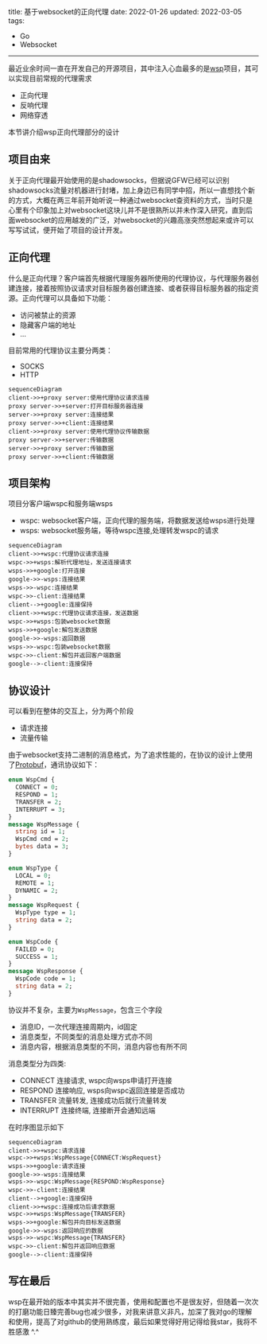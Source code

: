 title: 基于websocket的正向代理
date: 2022-01-26
updated: 2022-03-05
tags:
- Go
- Websocket

---
最近业余时间一直在开发自己的开源项目，其中注入心血最多的是[wsp](https://github.com/gowsp/wsp)项目，其可以实现目前常规的代理需求

- 正向代理
- 反响代理
- 网络穿透

本节讲介绍wsp正向代理部分的设计
<!--more-->

## 项目由来

关于正向代理最开始使用的是shadowsocks，但据说GFW已经可以识别shadowsocks流量对机器进行封堵，加上身边已有同学中招，所以一直想找个新的方式，大概在两三年前开始听说一种通过websocket查资料的方式，当时只是心里有个印象加上对websocket这块儿并不是很熟所以并未作深入研究，直到后面websocket的应用越发的广泛，对websocket的兴趣高涨突然想起来或许可以写写试试，便开始了项目的设计开发。

## 正向代理

什么是正向代理？客户端首先根据代理服务器所使用的代理协议，与代理服务器创建连接，接着按照协议请求对目标服务器创建连接、或者获得目标服务器的指定资源。正向代理可以具备如下功能：

- 访问被禁止的资源
- 隐藏客户端的地址
- ...

目前常用的代理协议主要分两类：

- SOCKS
- HTTP

```mermaid
sequenceDiagram
client->>+proxy server:使用代理协议请求连接
proxy server->>+server:打开目标服务器连接
server->>+proxy server:连接结果
proxy server->>+client:连接结果
client->>+proxy server:使用代理协议传输数据
proxy server->>+server:传输数据
server->>+proxy server:传输数据
proxy server->>+client:传输数据
```

## 项目架构

项目分客户端wspc和服务端wsps

- wspc: websocket客户端，正向代理的服务端，将数据发送给wsps进行处理
- wsps: websocket服务端，等待wspc连接,处理转发wspc的请求

```mermaid
sequenceDiagram
client->>+wspc:代理协议请求连接
wspc->>+wsps:解析代理地址，发送连接请求
wsps->>+google:打开连接
google->>-wsps:连接结果
wsps->>-wspc:连接结果
wspc->>-client:连接结果
client-->+google:连接保持
client->>+wspc:代理协议请求连接，发送数据
wspc->>+wsps:包装websocket数据
wsps->>+google:解包发送数据
google->>-wsps:返回数据
wsps->>-wspc:包装websocket数据
wspc->>-client:解包并返回客户端数据
google-->-client:连接保持
```

## 协议设计

可以看到在整体的交互上，分为两个阶段

- 请求连接
- 流量传输

由于websocket支持二进制的消息格式，为了追求性能的，在协议的设计上使用了[Protobuf](https://developers.google.com/protocol-buffers/docs/proto3)，通讯协议如下：

```proto
enum WspCmd {
  CONNECT = 0;
  RESPOND = 1;
  TRANSFER = 2;
  INTERRUPT = 3;
}
message WspMessage {
  string id = 1;
  WspCmd cmd = 2;
  bytes data = 3;
}

enum WspType {
  LOCAL = 0;
  REMOTE = 1;
  DYNAMIC = 2;
}
message WspRequest {
  WspType type = 1;
  string data = 2;
}

enum WspCode {
  FAILED = 0;
  SUCCESS = 1;
}
message WspResponse {
  WspCode code = 1;
  string data = 2;
}
```

协议并不复杂，主要为`WspMessage`，包含三个字段

- 消息ID，一次代理连接周期内，id固定
- 消息类型，不同类型的消息处理方式亦不同
- 消息内容，根据消息类型的不同，消息内容也有所不同

消息类型分为四类:

- CONNECT   连接请求, wspc向wsps申请打开连接
- RESPOND   连接响应, wsps向wspc返回连接是否成功
- TRANSFER  流量转发, 连接成功后就行流量转发
- INTERRUPT 连接终端, 连接断开会通知远端

在时序图显示如下

```mermaid
sequenceDiagram
client->>+wspc:请求连接
wspc->>+wsps:WspMessage{CONNECT:WspRequest}
wsps->>+google:请求连接
google->>-wsps:连接结果
wsps->>-wspc:WspMessage{RESPOND:WspResponse}
wspc->>-client:连接结果
client-->+google:连接保持
client->>+wspc:连接成功后请求数据
wspc->>+wsps:WspMessage{TRANSFER}
wsps->>+google:解包并向目标发送数据
google->>-wsps:返回响应的数据
wsps->>-wspc:WspMessage{TRANSFER}
wspc->>-client:解包并返回响应数据
google-->-client:连接保持
```

## 写在最后

wsp在最开始的版本中其实并不很完善，使用和配置也不是很友好，但随着一次次的打磨功能日臻完善bug也减少很多，对我来讲意义非凡，加深了我对go的理解和使用，提高了对github的使用熟练度，最后如果觉得好用记得给我star，我将不胜感激 ^.^
